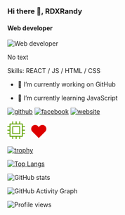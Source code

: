### Hi there 👋, RDXRandy

#### Web developer

![Web developer](https://www.google.com/url?sa=i&url=https%3A%2F%2Fdribbble.com%2Ftags%2Fhacker_logo&psig=AOvVaw1nD05IHXKkTXPknXUPkUIs&ust=1630227532801000&source=images&cd=vfe&ved=0CAsQjRxqFwoTCNDzkoTM0_ICFQAAAAAdAAAAABAD)

No text

Skills: REACT / JS / HTML / CSS

- 🔭 I’m currently working on GitHub 

- 🌱 I’m currently learning JavaScript 

[<img src='https://cdn.jsdelivr.net/npm/simple-icons@3.0.1/icons/github.svg' alt='github' height='40'>](https://github.com/RDXRandy)  [<img src='https://cdn.jsdelivr.net/npm/simple-icons@3.0.1/icons/facebook.svg' alt='facebook' height='40'>](https://www.facebook.com/ahsan.abib99)  [<img src='https://cdn.jsdelivr.net/npm/simple-icons@3.0.1/icons/icloud.svg' alt='website' height='40'>](https://zuxsy-offcial.blogspot.com)  

<a href='https://docs.github.com/en/developers'><img src='https://raw.githubusercontent.com/acervenky/animated-github-badges/master/assets/devbadge.gif' width='40' height='40'></a> <a href='https://docs.github.com/en/github/supporting-the-open-source-community-with-github-sponsors'><img src='https://raw.githubusercontent.com/acervenky/animated-github-badges/master/assets/sponsorbadge.gif' width='35' height='35'></a> 

[![trophy](https://github-profile-trophy.vercel.app/?username=RDXRandy)](https://github.com/ryo-ma/github-profile-trophy)

[![Top Langs](https://github-readme-stats.vercel.app/api/top-langs/?username=RDXRandy)](https://github.com/anuraghazra/github-readme-stats)

![GitHub stats](https://github-readme-stats.vercel.app/api?username=RDXRandy&show_icons=true)  

![GitHub Activity Graph](https://activity-graph.herokuapp.com/graph?username=RDXRandy)  

![Profile views](https://gpvc.arturio.dev/RDXRandy)  















